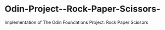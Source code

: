 # Odin-Project--Rock-Paper-Scissors-
Implementation of The Odin Foundations Project: Rock Paper Scissors
